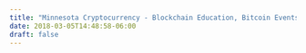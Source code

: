 ```yaml
---
title: "Minnesota Cryptocurrency - Blockchain Education, Bitcoin Events, Privacy Meetups"
date: 2018-03-05T14:48:58-06:00
draft: false
---
```

</p>
<p>
